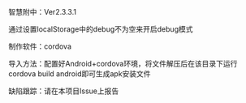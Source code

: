 智慧附中：Ver2.3.3.1

通过设置localStorage中的debug不为空来开启debug模式

制作软件：cordova

导入方法：配置好Android+cordova环境，将文件解压后在该目录下运行cordova build android即可生成apk安装文件

缺陷跟踪：请在本项目Issue上报告